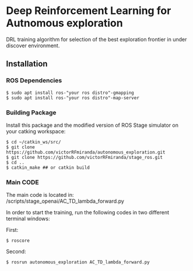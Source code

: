 # Deep Reinforcement Learning for Autnomous exploration

DRL training algorithm for selection of the best exploration frontier in under discover environment.


## Installation

### ROS Dependencies
```
$ sudo apt install ros-"your ros distro"-gmapping
$ sudo apt install ros-"your ros distro"-map-server
```


### Building Package

Install this package and the modified version of ROS Stage simulator on your catking workspace:

```
$ cd ~/catkin_ws/src/
$ git clone https://github.com/victorRFmiranda/autonomous_exploration.git
$ git clone https://github.com/victorRFmiranda/stage_ros.git
$ cd ..
$ catkin_make ## or catkin build
```

### Main CODE

The main code is located in: /scripts/stage_openai/AC_TD_lambda_forward.py

In order to start the training, run the following codes in two different terminal windows:

First:
```
$ roscore
```

Second:
```
$ rosrun autonomous_exploration AC_TD_lambda_forward.py
```
